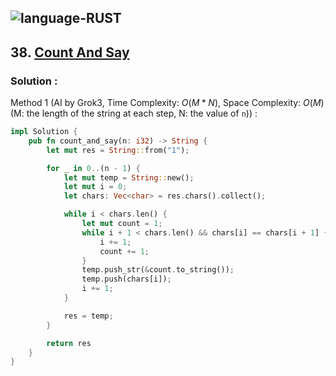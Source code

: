 ![language-RUST](https://img.shields.io/badge/RUST-8d4004?style=for-the-badge&logo=RUST)
---

## 38. [Count And Say](https://leetcode.com/problems/count-and-say)

### Solution :

Method 1 (AI by Grok3, Time Complexity: $O(M*N)$, Space Complexity: $O(M)$ (M: the length of the string at each step, N: the value of `n`)) :
```rust
impl Solution {
    pub fn count_and_say(n: i32) -> String {
        let mut res = String::from("1");

        for _ in 0..(n - 1) {
            let mut temp = String::new();
            let mut i = 0;
            let chars: Vec<char> = res.chars().collect();

            while i < chars.len() {
                let mut count = 1;
                while i + 1 < chars.len() && chars[i] == chars[i + 1] {
                    i += 1;
                    count += 1;
                }
                temp.push_str(&count.to_string());
                temp.push(chars[i]);
                i += 1;
            }

            res = temp;
        }

        return res
    }
}
```
